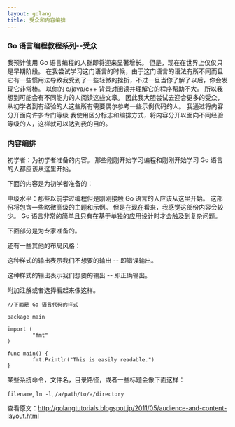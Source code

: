 ```yaml
---
layout: golang
title: 受众和内容编排
---
```


### Go 语言编程教程系列--受众

我预计使用 Go 语言编程的人群即将迎来显著增长。
但是，现在在世界上仅仅只是早期阶段。
在我尝试学习这门语言的时候，由于这门语言的语法有所不同而且它有一些惯用法导致我受到了一些轻微的挫折，不过一旦当你了解了以后，你会发现它非常棒。
以你的 c/java/c++ 背景对阅读并理解它的程序帮助不大。
所以我想到可能会有不同能力的人阅读这些文章。
因此我大胆尝试去迎合更多的受众，从初学者到有经验的人这些所有需要偶尔参考一些示例代码的人。
我通过将内容分开面向许多专门等级
我使用区分标志和编排方式，将内容分开以面向不同经验等级的人，这样就可以达到我的目的。

### 内容编排

初学者：为初学者准备的内容。
那些刚刚开始学习编程和刚刚开始学习 Go 语言的人都应该从这里开始。

下面的内容是为初学者准备的：

中级水平：那些以前学过编程但是刚刚接触 Go 语言的人应该从这里开始。
这部份将包含一些略微高级的主题和示例。
但是在现在看来，我感觉这部份内容会较少。
Go 语言非常的简单且只有在基于单独的应用设计时才会触及到复杂问题。

下面部分是为专家准备的。

还有一些其他的布局风格：


<p class="error">这种样式的输出表示我们不想要的输出 -- 即错误输出。</p>

<p class="correct">这种样式的输出表示我们想要的输出 -- 即正确输出。</p>

<p class="note">附加注解或者选择看起来像这样。</p>

    //下面是 Go 语言代码的样式

    package main

    import (
            "fmt"
    )

    func main() {
            fmt.Println("This is easily readable.")
    }

某些系统命令，文件名，目录路径，或者一些标题会像下面这样：

`filename`, `ln -l`, `/a/path/to/a/directory`

查看原文：<http://golangtutorials.blogspot.jp/2011/05/audience-and-content-layout.html>
